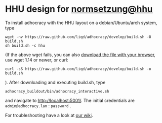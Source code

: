 HHU design for [normsetzung@hhu](http://normsetzung.cs.uni-duesseldorf.de/)
==============

To install adhocracy with the HHU layout on a debian/Ubuntu/arch system, type

    wget -nv https://raw.github.com/liqd/adhocracy/develop/build.sh -O build.sh
    sh build.sh -c hhu

(If the above wget fails, you can also [download the file with your browser](https://raw.github.com/liqd/adhocracy/develop/build.sh), use wget 1.14 or newer, or curl:

    curl -sS https://raw.github.com/liqd/adhocracy/develop/build.sh -o build.sh

). After downloading and executing build.sh, type

    adhocracy_buildout/bin/adhocracy_interactive.sh

and navigate to [http://localhost:5001/](http://localhost:5001/). The initial credentials are `admin@adhocracy.lan` : `password` .

For troubleshooting have a look at [our wiki](https://github.com/hhucn/adhocracy.hhu_theme/wiki).
